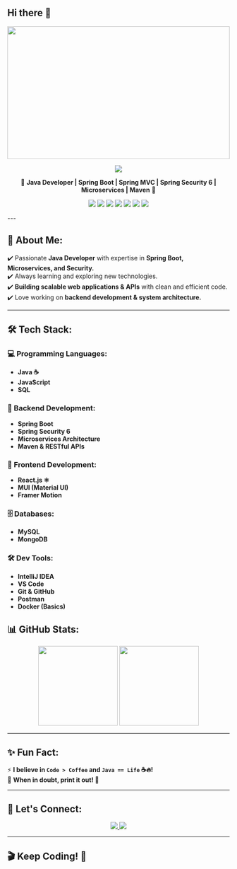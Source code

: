 ## Hi there 👋
<!-- Banner -->
<p align="center">
  <img src="https://i.pinimg.com/originals/f1/e7/34/f1e734f9cade86fe737a9aa404ad5677.gif" width="100%" height="300px">
</p>

<p align="center">
  <img src="https://img.shields.io/badge/Hi_there!-I'm_Hitarth_Panchal-blue?style=for-the-badge">
</p>
<p align="center">
  🚀 <strong>Java Developer | Spring Boot | Spring MVC | Spring Security 6 | Microservices | Maven</strong> 🚀
</p>

<p align="center">
  <img src="https://img.shields.io/badge/Java-%23ED8B00.svg?style=for-the-badge&logo=openjdk&logoColor=white">
  <img src="https://img.shields.io/badge/Spring%20Boot-%236DB33F.svg?style=for-the-badge&logo=springboot&logoColor=white">
  <img src="https://img.shields.io/badge/React-%2361DAFB.svg?style=for-the-badge&logo=react&logoColor=black">
  <img src="https://img.shields.io/badge/MySQL-%2300758F.svg?style=for-the-badge&logo=mysql&logoColor=white">
  <img src="https://img.shields.io/badge/MongoDB-%2347A248.svg?style=for-the-badge&logo=mongodb&logoColor=white">
  <img src="https://img.shields.io/badge/Framer%20Motion-%23FF0066.svg?style=for-the-badge&logo=framer&logoColor=white">
  <img src="https://img.shields.io/badge/MUI-%230081CB.svg?style=for-the-badge&logo=mui&logoColor=white">
</p>
---

## 🚀 About Me:
✔️ Passionate **Java Developer** with expertise in **Spring Boot, Microservices, and Security.**  
✔️ Always learning and exploring new technologies.  
✔️ **Building scalable web applications & APIs** with clean and efficient code.  
✔️ Love working on **backend development & system architecture.**

---

## 🛠 Tech Stack:

### 💻 Programming Languages:
- **Java ☕**
- **JavaScript**
- **SQL**

### 🔧 Backend Development:
- **Spring Boot**
- **Spring Security 6**
- **Microservices Architecture**
- **Maven & RESTful APIs**

### 🎨 Frontend Development:
- **React.js ⚛️**
- **MUI (Material UI)**
- **Framer Motion**

### 🗄️ Databases:
- **MySQL**
- **MongoDB**

### 🛠 Dev Tools:
- **IntelliJ IDEA**
- **VS Code**
- **Git & GitHub**
- **Postman**
- **Docker (Basics)** 

## 📊 GitHub Stats:
<p align="center">
  <img src="https://github-readme-stats.vercel.app/api?username=HitarthPanchal121&show_icons=true&theme=radical" height="180">
  <img src="https://github-readme-stats.vercel.app/api/top-langs/?username=HitarthPanchal121&layout=compact&theme=tokyonight" height="180">
</p>

---

## ✨ Fun Fact:
⚡ **I believe in `Code > Coffee` and `Java == Life` ☕🔥!**  
🎯 **When in doubt, print it out! 📜**

---

## 🤝 Let's Connect:
<p align="center">
  <a href="https://www.linkedin.com/in/hitarth-panchal-1b424524a/">
    <img src="https://img.shields.io/badge/LinkedIn-%230077B5.svg?style=for-the-badge&logo=linkedin&logoColor=white">
  </a>
  <a href="https://github.com/HitarthPanchal121">
    <img src="https://img.shields.io/badge/GitHub-%23181717.svg?style=for-the-badge&logo=github&logoColor=white">
  </a>
</p>

---

## 🎬 Keep Coding! 🚀
